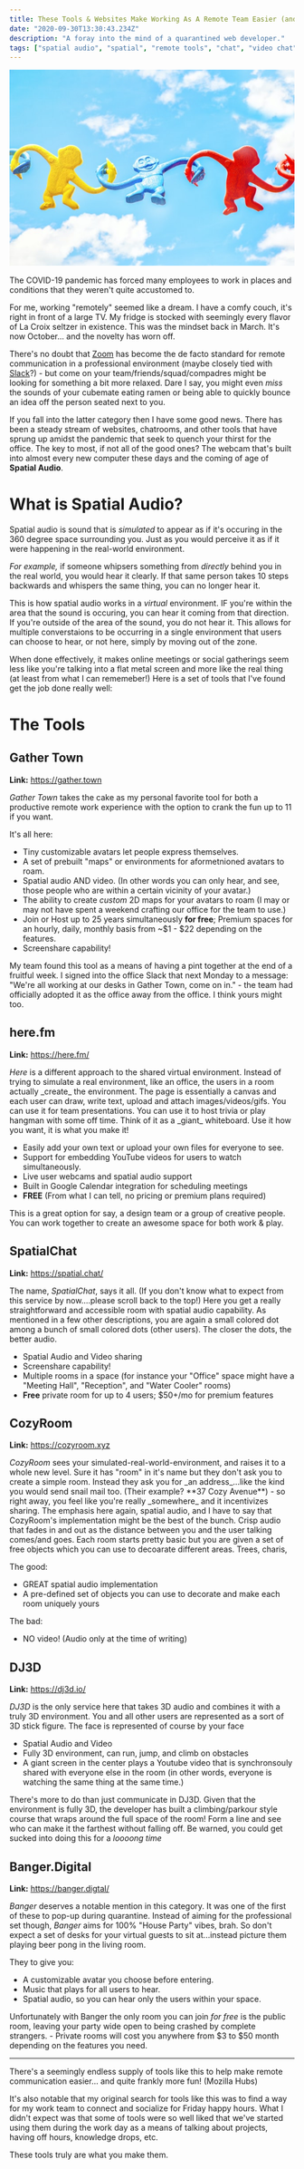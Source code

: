 ```yaml
---
title: These Tools & Websites Make Working As A Remote Team Easier (and More Fun!)
date: "2020-09-30T13:30:43.234Z"
description: "A foray into the mind of a quarantined web developer."
tags: ["spatial audio", "spatial", "remote tools", "chat", "video chat", "Mozilla", "Zoom", "Slack"]
---
```


![...Text that you want for the figure caption...](./park-troopers-RAtKWVlfdf4-unsplash.jpg '...alt text...')

The COVID-19 pandemic has forced many employees to work in places and conditions that they
weren't quite accustomed to.

For me, working "remotely" seemed like a dream.
I have a comfy couch, it's right in front of a large TV. My fridge is stocked with seemingly
every flavor of La Croix seltzer in existence. This was the mindset back in March. It's now October...
and the novelty has worn off.

There's no doubt that [Zoom](https://zoom.us/) has become the de facto standard for remote communication in a professional
environment (maybe closely tied with [Slack](https://slack.com)?) - but come on your team/friends/squad/compadres might be looking for something a bit
more relaxed. Dare I say, you might even _miss_ the sounds of your cubemate eating ramen or being able to quickly bounce an idea off
the person seated next to you.

If you fall into the latter category then I have some good news. There has been a steady stream of websites, chatrooms, and other tools
that have sprung up amidst the pandemic that seek to quench your thirst for the office. The key to most, if not all of the good ones?
The webcam that's built into almost every new computer these days and the coming of age of **Spatial Audio**.

# What is Spatial Audio?
Spatial audio is sound that is _simulated_ to appear as if it's occuring in the 360 degree space surrounding you. Just as you would perceive it as if it were happening in the real-world environment.

_For example,_ if someone whipsers something from _directly_ behind you in the real world, you would hear it clearly.
If that same person takes 10 steps backwards and whispers the same thing, you can no longer hear it.

This is how spatial audio works in a _virtual_ environment. IF you're within the area that the sound is occuring, you can hear it coming from that direction.
If you're outside of the area of the sound, you do not hear it. This allows for multiple converstaions to be occurring in a single environment that users
can choose to hear, or not here, simply by moving out of the zone.

When done effectively, it makes online meetings or social gatherings seem less like you're talking into a flat metal screen and more like the real thing
(at least from what I can rememeber!) Here is a set of tools that I've found get the job done really well:

# The Tools
## Gather Town
<p><strong>Link:</strong> <a href="https://gather.town/" rel="noopener noreferrer" target="_blank">https://gather.town</a></p>
<em>Gather Town</em> takes the cake as my personal favorite tool for both a productive remote work experience with the option
to crank the fun up to 11 if you want.

It's all here:
- Tiny customizable avatars let people express themselves.
- A set of prebuilt "maps" or environments for aformetnioned avatars to roam.
- Spatial audio AND video. (In other words you can only hear, and see, those people who are within a certain vicinity of your avatar.)
- The ability to create _custom_ 2D maps for your avatars to roam (I may or may not have spent a weekend crafting our office for the team to use.)
- Join or Host up to 25 years simultaneously **for free**; Premium spaces for an hourly, daily, monthly basis from ~$1 - $22 depending on the features.
- Screenshare capability!

My team found this tool as a means of having a pint together at the end of a fruitful week. I signed into the office Slack that next Monday to a
message: "We're all working at our desks in Gather Town, come on in." - the team had officially adopted it as the office away from the office. 
I think yours might too.

## here.fm
<p><strong>Link:</strong> <a href="https://here.fm/" rel="noopener noreferrer" target="_blank">https://here.fm/</a></p>
<em>Here</em> is a different approach to the shared virtual environment. Instead of trying to simulate a real environment, like an office, the users in a room actually _create_ the environment. The page is essentially a canvas and each user can draw, write text, upload and attach images/videos/gifs. You can use it for team presentations. You can use it to host trivia or play hangman with some off time. Think of it as a _giant_ whiteboard. Use it how you want, it is what you make it!

- Easily add your own text or upload your own files for everyone to see.
- Support for embedding YouTube videos for users to watch simultaneously.
- Live user webcams and spatial audio support
- Built in Google Calendar integration for scheduling meetings
- **FREE** (From what I can tell, no pricing or premium plans required)

This is a great option for say, a design team or a group of creative people. You can work together to create an awesome space for both work & play.

## SpatialChat
<p><strong>Link:</strong> <a href="https://spatial.chat/" rel="noopener noreferrer" target="_blank">https://spatial.chat/</a></p>
The name, <em>SpatialChat</em>, says it all. (If you don't know what to expect from this service by now....please scroll back to the top!) Here you get a really straightforward and accessible room with spatial audio capability. As mentioned in a few other descriptions, you are again a small colored dot among a bunch of small colored dots (other users). The closer the dots, the better audio.

- Spatial Audio and Video sharing
- Screenshare capability!
- Multiple rooms in a space (for instance your "Office" space might have a "Meeting Hall", "Reception", and "Water Cooler" rooms)
- **Free** private room for up to 4 users; $50+/mo for premium features

## CozyRoom
<p><strong>Link:</strong> <a href="https://cozyroom.xyz/" rel="noopener noreferrer" target="_blank">https://cozyroom.xyz</a></p>
<em>CozyRoom</em> sees your simulated-real-world-environment, and raises it to a whole new level. Sure it has "room" in it's name but they don't ask you 
to create a simple room. Instead they ask you for _an address_...like the kind you would send snail mail too. (Their example? **37 Cozy Avenue**) - so right away, you feel like you're really _somewhere_ and it incentivizes sharing. The emphasis here again, spatial audio, and I have to say that CozyRoom's implementation
might be the best of the bunch. Crisp audio that fades in and out as the distance between you and the user talking comes/and goes. Each room starts pretty basic
but you are given a set of free objects which you can use to decoarate different areas. Trees, charis, 

The good:
- GREAT spatial audio implementation
- A pre-defined set of objects you can use to decorate and make each room uniquely yours

The bad:
- NO video! (Audio only at the time of writing)

## DJ3D
<p><strong>Link:</strong> <a href="https://dj3d.io/" rel="noopener noreferrer" target="_blank">https://dj3d.io/</a></p>
<em>DJ3D</em> is the only service here that takes 3D audio and combines it with a truly 3D environment. You and all other users are represented as a sort of 3D stick
figure. The face is represented of course by your face 

- Spatial Audio and Video
- Fully 3D environment, can run, jump, and climb on obstacles
- A giant screen in the center plays a Youtube video that is synchronsouly shared with everyone else in the room (in other words, everyone is watching the same thing
at the same time.)

There's more to do than just communicate in DJ3D. Given that the environment is fully 3D, the developer has built a climbing/parkour style course that wraps around the full space of the room! Form a line and see who can make it the farthest without falling off. Be warned, you could get sucked into doing this for a _loooong time_

## Banger.Digital
<p><strong>Link:</strong> <a href="https://banger.digital/" rel="noopener noreferrer" target="_blank">https://banger.digtal/</a></p>
<em>Banger</em> deserves a notable mention in this category. It was one of the first of these to pop-up during quarantine. Instead of aiming for the professional set though, <em>Banger</em> aims for 100% "House Party" vibes, brah. So don't expect a set of desks for your virtual guests to sit at...instead picture them playing beer pong in the living room.

They to give you:
- A customizable avatar you choose before entering.
- Music that plays for all users to hear.
- Spatial audio, so you can hear only the users within your space.

Unfortunately with Banger the only room you can join _for free_ is the public room, leaving your party wide open to being crashed by complete strangers. - Private rooms will cost you anywhere from $3 to $50 month depending on the features you need.

---

There's a seemingly endless supply of tools like this to help make remote communication easier...
and quite frankly more fun! (Mozilla Hubs)

It's also notable that my original search for tools like this was to find a way for my work team
to connect and socialize for Friday happy hours. What I didn't expect was that some of tools
were so well liked that we've started using them during the work day as a means of talking about
projects, having off hours, knowledge drops, etc.

These tools truly are what you make them.